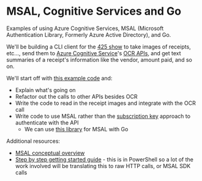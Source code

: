 # MSAL, Cognitive Services and Go

Examples of using Azure Cognitive Services, MSAL (Microsoft Authentication Library, Formerly Azure Active Directory), and Go.

We'll be building a CLI client for the [425 show](https://www.twitch.tv/425show) to take images of receipts, etc..., send them to [Azure Cognitive Service](https://azure.microsoft.com/en-us/services/cognitive-services/)'s [OCR APIs](https://docs.microsoft.com/en-us/azure/cognitive-services/computer-vision/concept-recognizing-text), and get text summaries of a receipt's information like the vendor, amount paid, and so on.

We'll start off with [this example code](https://github.com/Azure-Samples/cognitive-services-quickstart-code/blob/master/go/ComputerVision/ComputerVisionQuickstart.go) and:

- Explain what's going on
- Refactor out the calls to other APIs besides OCR
- Write the code to read in the receipt images and integrate with the OCR call
- Write code to use MSAL rather than the [subscription key](https://github.com/Azure-Samples/cognitive-services-quickstart-code/blob/ee64dd51ebee99a34db12748e15ed23a536e47e2/go/ComputerVision/ComputerVisionQuickstart.go#L104) approach to authenticate with the API
  - We can use [this library](https://github.com/AzureAD/microsoft-authentication-library-for-go) for MSAL with Go


Additional resources:

- [MSAL conceptual overview](https://docs.microsoft.com/en-us/azure/active-directory/develop/msal-overview)
- [Step by step getting started guide](https://docs.microsoft.com/en-us/azure/cognitive-services/authentication?tabs=powershell#authenticate-with-azure-active-directory) - this is in PowerShell so a lot of the work involved will be translating this to raw HTTP calls, or MSAL SDK calls
